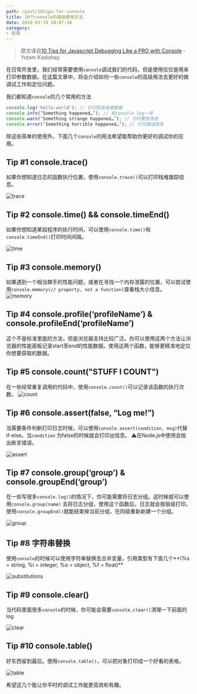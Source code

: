 ```yaml
---
path: /post/10tips-for-console
title: 10个console的高级使用方法
date: 2018-03-19 10:07:34
category:
- 前端
---
```


> 原文译自[10 Tips for Javascript Debugging Like a PRO with Console](https://medium.com/appsflyer/10-tips-for-javascript-debugging-like-a-pro-with-console-7140027eb5f6) - Yotam Kadishay

在日常开发里，我们经常需要使用`console`调试我们的代码，但是使用仅仅是用来打印参数数据。在这篇文章中，将会介绍如何一些`console`的高级用法去更好的做调试工作和定位问题。

我们都知道`console`的几个常用的方法

```javascript
console.log('hello world'); // 打印信息或者数据
console.info(‘Something happened…’); // 和console log一样
console.warn(‘Something strange happened…’); // 打印警告信息
console.error(‘Something horrible happened…’); // 打印错误信息
```

除这些简单的使用外，下面几个`console`的用法希望能帮助你更好的调试你的应用。

<!-- more -->

## Tip #1 console.trace()

如果你想知道日志的函数执行位置，使用`console.trace()`可以打印栈堆跟踪信息。

![trace](https://kiit-1253813979.file.myqcloud.com/10tips-for-console/trace.png)

## Tip #2 console.time() && console.timeEnd()

如果你想知道某段程序的执行时间，可以使用`console.time()`和`console.timeEnd()`打印时间间隔。

![time](https://kiit-1253813979.file.myqcloud.com/10tips-for-console/time.png)

## Tip #3 console.memory()

如果遇到一个相当棘手的性能问题，或者在寻找一个内存泄露的位置，可以尝试使用`console.memory(// property, not a function)`查看栈大小信息。
![memory](https://kiit-1253813979.file.myqcloud.com/10tips-for-console/memory.png)

## Tip #4 console.profile(‘profileName’) & console.profileEnd(‘profileName’)

这个不是标准里面的方法，但是浏览器支持比较广泛。你可以使用这两个方法让浏览器的性能面板记录start至end的性能数据。使用这两个函数，能够更精准地定位你想要获取的数据。

## Tip #5 console.count("STUFF I COUNT")

在一些经常重复调用的代码中，使用`console.count()`可以记录该函数的执行次数。
![count](https://kiit-1253813979.file.myqcloud.com/10tips-for-console/count.png)

## Tip #6 console.assert(false, “Log me!”)

当需要条件判断打印日志时候，可以使用`console.assert(condition, msg)`代替if-else。当`condition` 为false的时候就会打印出信息。
⚠️在Node.js中使用会抛出断言错误。

![assert](https://kiit-1253813979.file.myqcloud.com/10tips-for-console/assert.png)

## Tip  #7 console.group(‘group’) & console.groupEnd(‘group’)

在一些写很多`console.log()`的情况下，你可能需要将日志分组。这时候就可以使用`console.group(name)` 去将日志分组，使用这个函数后，日志就会按层级打印。使用`console.groupEnd()`就能结束掉当前分组，在同级重新新建一个分组。

![group](https://kiit-1253813979.file.myqcloud.com/10tips-for-console/group.png)

## Tip #8 字符串替换

使用`console`的时候可以使用字符串替换去合并变量，引用类型有下面几个**(%s = string, %i = integer, %o = object, %f = float)**

![substitutions](https://kiit-1253813979.file.myqcloud.com/10tips-for-console/substitutions.png)

## Tip #9 console.clear()

当代码里面很多`console`的时候，你可能会需要`console.clear()`清理一下前面的log

![clear](https://kiit-1253813979.file.myqcloud.com/10tips-for-console/clear.png)

## Tip #10 console.table()

好东西留到最后。使用`console.table()`，可以把对象打印成一个好看的表格。

![table](https://kiit-1253813979.file.myqcloud.com/10tips-for-console/table.png)

希望这几个能让你平时的调试工作能更高效和有趣。
